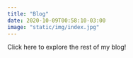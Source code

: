 ```yaml
---
title: "Blog"
date: 2020-10-09T00:58:10-03:00
image: "static/img/index.jpg"
---
```

Click here to explore the rest of my blog!


